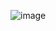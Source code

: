 ![image](https://github.com/sakshichaudhari05/tic-tac-toe-/assets/91466548/10836ff3-903b-4095-ae2a-612a1c504c0b)
